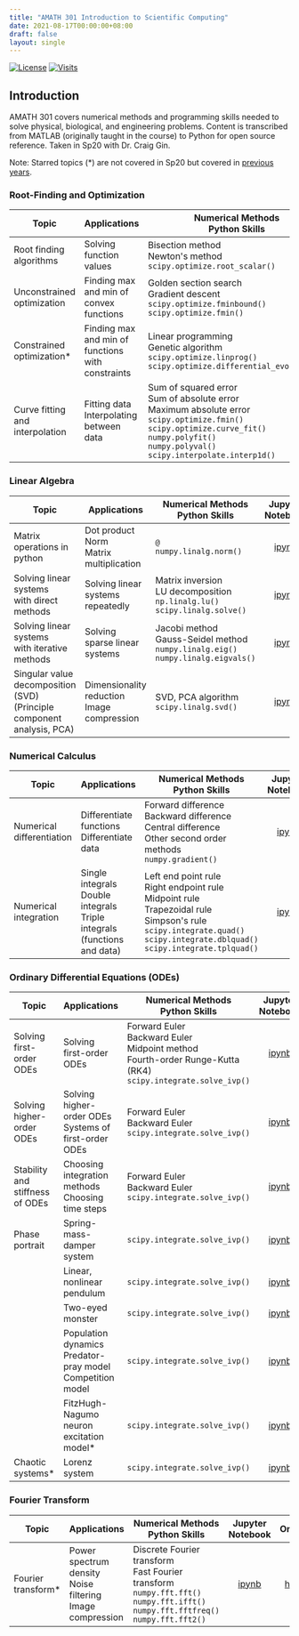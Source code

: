 ```yaml
---
title: "AMATH 301 Introduction to Scientific Computing"
date: 2021-08-17T00:00:00+08:00
draft: false
layout: single
---
```


[![License](https://img.shields.io/github/license/tengjuilin/intro-sci-computing)](https://creativecommons.org/licenses/by/4.0/)
[![Visits](https://hits.seeyoufarm.com/api/count/incr/badge.svg?url=https%3A%2F%2Fgithub.com%2Ftengjuilin%2Fintro-sci-computing&count_bg=%233D6AC8&title_bg=%23555555&icon=&icon_color=%23E7E7E7&title=Visits+%28daily%2Ftotal%29&edge_flat=false)](https://hits.seeyoufarm.com)

## Introduction

AMATH 301 covers numerical methods and programming skills needed to solve physical, biological, and engineering problems. Content is transcribed from MATLAB (originally taught in the course) to Python for open source reference. Taken in Sp20 with Dr. Craig Gin.

Note: Starred topics (*) are not covered in Sp20 but covered in [previous years](https://www.youtube.com/channel/UCEirPnFv_2QbvzrM67SnKPA/videos).

### Root-Finding and Optimization

|Topic|Applications|Numerical Methods <br/> Python Skills|Jupyter <br/> Notebook|Online|
|-|-|-|:-:|:-:|
|Root finding algorithms|Solving function values|Bisection method <br/> Newton's method <br/> `scipy.optimize.root_scalar()`|[ipynb](https://github.com/tengjuilin/intro-sci-computing/blob/main/root-finding-optimization/root-finding-algorithms.ipynb)|[html](root-finding-optimization/root-finding-algorithms.html)|
|Unconstrained optimization|Finding max and min of convex functions|Golden section search <br/> Gradient descent <br/> `scipy.optimize.fminbound()` <br/> `scipy.optimize.fmin()`|[ipynb](https://github.com/tengjuilin/intro-sci-computing/blob/main/root-finding-optimization/unconstrained-optimization.ipynb)|[html](root-finding-optimization/unconstrained-optimization.html)|
|Constrained optimization*|Finding max and min of functions with constraints|Linear programming <br/> Genetic algorithm <br/> `scipy.optimize.linprog()` <br/> `scipy.optimize.differential_evolution()`|[ipynb](https://github.com/tengjuilin/intro-sci-computing/blob/main/root-finding-optimization/constrained-optimization.ipynb)|[html](root-finding-optimization/constrained-optimization.html)|
|Curve fitting and interpolation|Fitting data <br/> Interpolating between data|Sum of squared error <br/> Sum of absolute error <br/> Maximum absolute error <br/> `scipy.optimize.fmin()`<br/> `scipy.optimize.curve_fit()` <br/> `numpy.polyfit()` <br/> `numpy.polyval()` <br/> `scipy.interpolate.interp1d()`|[ipynb](https://github.com/tengjuilin/intro-sci-computing/blob/main/root-finding-optimization/curve-fitting-interpolation.ipynb)|[html](root-finding-optimization/curve-fitting-interpolation.html)|

### Linear Algebra

|Topic|Applications|Numerical Methods <br/> Python Skills|Jupyter <br/> Notebook|Online|
|-|-|-|:-:|:-:|
|Matrix operations in python|Dot product <br/> Norm <br/> Matrix multiplication|`@` <br/>`numpy.linalg.norm()`|[ipynb](https://github.com/tengjuilin/intro-sci-computing/blob/main/linear-algebra/matrix-operations.ipynb)|[html](linear-algebra/matrix-operations.html)|
|Solving linear systems <br/> with direct methods|Solving linear systems repeatedly|Matrix inversion <br/> LU decomposition <br/> `np.linalg.lu()` <br/> `scipy.linalg.solve()`|[ipynb](https://github.com/tengjuilin/intro-sci-computing/blob/main/linear-algebra/solving-linear-system-direct-method.ipynb)|[html](linear-algebra/solving-linear-system-direct-method.html)|
|Solving linear systems <br/> with iterative methods|Solving sparse linear systems|Jacobi method <br/> Gauss-Seidel method <br/> `numpy.linalg.eig()` <br/> `numpy.linalg.eigvals()`|[ipynb](https://github.com/tengjuilin/intro-sci-computing/blob/main/linear-algebra/solving-linear-system-iterative-method.ipynb)|[html](linear-algebra/solving-linear-system-iterative-method.html)|
|Singular value decomposition (SVD) <br/> (Principle component analysis, PCA)|Dimensionality reduction <br/> Image compression|SVD, PCA algorithm <br/> `scipy.linalg.svd()`|[ipynb](https://github.com/tengjuilin/intro-sci-computing/blob/main/linear-algebra/singular-value-decomposition-pca.ipynb)|[html](linear-algebra/singular-value-decomposition-pca.html)|

### Numerical Calculus

|Topic|Applications|Numerical Methods <br/> Python Skills|Jupyter <br/> Notebook|Online|
|-|-|-|:-:|:-:|
|Numerical differentiation|Differentiate functions <br/> Differentiate data|Forward difference <br/> Backward difference <br/> Central difference <br/> Other second order methods <br/> `numpy.gradient()`|[ipynb](https://github.com/tengjuilin/intro-sci-computing/blob/main/numerical-calculus/numerical-differentiation.ipynb)|[html](numerical-calculus/numerical-differentiation.html)|
|Numerical integration|Single integrals <br/> Double integrals <br/> Triple integrals <br/> (functions and data)|Left end point rule <br/> Right endpoint rule <br/> Midpoint rule <br/> Trapezoidal rule <br/> Simpson's rule <br/> `scipy.integrate.quad()` <br/> `scipy.integrate.dblquad()` <br/> `scipy.integrate.tplquad()`|[ipynb](https://github.com/tengjuilin/intro-sci-computing/blob/main/numerical-calculus/numerical-integration.ipynb)|[html](numerical-calculus/numerical-integration.html)|

### Ordinary Differential Equations (ODEs)

|Topic|Applications|Numerical Methods <br/> Python Skills|Jupyter <br/> Notebook|Online|
|-|-|-|:-:|:-:|
|Solving first-order ODEs|Solving first-order ODEs|Forward Euler <br/> Backward Euler <br/> Midpoint method <br/> Fourth-order Runge-Kutta (RK4) <br/> `scipy.integrate.solve_ivp()`|[ipynb](https://github.com/tengjuilin/intro-sci-computing/blob/main/ode/solving-first-order-odes.ipynb)|[html](ode/solving-first-order-odes.html)|
|Solving higher-order ODEs|Solving higher-order ODEs <br/> Systems of first-order ODEs|Forward Euler <br/> Backward Euler <br/> `scipy.integrate.solve_ivp()`|[ipynb](https://github.com/tengjuilin/intro-sci-computing/blob/main/ode/solving-higher-order-odes.ipynb)|[html](ode/solving-higher-order-odes.html)|
|Stability and stiffness of ODEs|Choosing integration methods <br/> Choosing time steps|Forward Euler <br/> Backward Euler <br/> `scipy.integrate.solve_ivp()`|[ipynb](https://github.com/tengjuilin/intro-sci-computing/blob/main/ode/ode-stability-stiffness.ipynb)|[html](ode/ode-stability-stiffness.html)|
|Phase portrait|Spring-mass-damper system|`scipy.integrate.solve_ivp()`|[ipynb](https://github.com/tengjuilin/intro-sci-computing/blob/main/ode/phase-portrait-spring-mass-damper.ipynb)|[html](ode/phase-portrait-spring-mass-damper.html)|
||Linear, nonlinear pendulum|`scipy.integrate.solve_ivp()`|[ipynb](https://github.com/tengjuilin/intro-sci-computing/blob/main/ode/phase-portrait-linear-nonlinear-pendulum.ipynb)|[html](ode/phase-portrait-linear-nonlinear-pendulum.html)|
||Two-eyed monster|`scipy.integrate.solve_ivp()`|[ipynb](https://github.com/tengjuilin/intro-sci-computing/blob/main/ode/phase-portrait-two-eyed-monster.ipynb)|[html](ode/phase-portrait-two-eyed-monster.html)|
||Population dynamics <br/> Predator-pray model <br/> Competition model|`scipy.integrate.solve_ivp()`|[ipynb](https://github.com/tengjuilin/intro-sci-computing/blob/main/ode/phase-portrait-population-dynamics.ipynb)|[html](ode/phase-portrait-population-dynamics.html)|
||FitzHugh-Nagumo neuron excitation model*|`scipy.integrate.solve_ivp()`|[ipynb](https://github.com/tengjuilin/intro-sci-computing/blob/main/ode/phase-portrait-neuron-excitation.ipynb)|[html](ode/phase-portrait-neuron-excitation.html)|
|Chaotic systems*|Lorenz system|`scipy.integrate.solve_ivp()`|[ipynb](https://github.com/tengjuilin/intro-sci-computing/blob/main/ode/chaotic-system-lorenz-system.ipynb)|[html](ode/chaotic-system-lorenz-system.html)|

### Fourier Transform

|Topic|Applications|Numerical Methods <br/> Python Skills|Jupyter <br/> Notebook|Online|
|-|-|-|:-:|:-:|
|Fourier transform*|Power spectrum density <br/> Noise filtering <br/> Image compression|Discrete Fourier transform <br/> Fast Fourier transform <br/> `numpy.fft.fft()` <br/> `numpy.fft.ifft()` <br/> `numpy.fft.fftfreq()` <br/> `numpy.fft.fft2()`|[ipynb](https://github.com/tengjuilin/intro-sci-computing/blob/main/fourier-transform/fourier-transform.ipynb)|[html](fourier-transform/fourier-transform.html)|
